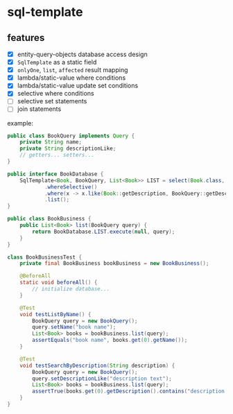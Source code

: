 # sql-template

## features

- [x] entity-query-objects database access design
- [x] `SqlTemplate` as a static field
- [x] `onlyOne`, `list`, `affected` result mapping
- [x] lambda/static-value where conditions
- [x] lambda/static-value update set conditions
- [x] selective where conditions
- [ ] selective set statements
- [ ] join statements

example:

```java
public class BookQuery implements Query {
    private String name;
    private String descriptionLike;
    // getters... setters...
}

public interface BookDatabase {
    SqlTemplate<Book, BookQuery, List<Book>> LIST = select(Book.class, BookQuery.class)
            .whereSelective()
            .where(x -> x.like(Book::getDescription, BookQuery::getDescriptionLike))
            .list();
}

public class BookBusiness {
    public List<Book> list(BookQuery query) {
        return BookDatabase.LIST.execute(null, query);
    }
}

class BookBusinessTest {
    private final BookBusiness bookBusiness = new BookBusiness();

    @BeforeAll
    static void beforeAll() {
        // initialize database...
    }

    @Test
    void testListByName() {
        BookQuery query = new BookQuery();
        query.setName("book name");
        List<Book> books = bookBusiness.list(query);
        assertEquals("book name", books.get(0).getName());
    }

    @Test
    void testSearchByDescription(String description) {
        BookQuery query = new BookQuery();
        query.setDescriptionLike("description text");
        List<Book> books = bookBusiness.list(query);
        assertTrue(books.get(0).getDescription().contains("description text"));
    }
}
```
